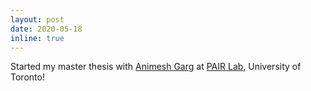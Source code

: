 ```yaml
---
layout: post
date: 2020-05-18
inline: true
---
```


Started my master thesis with [Animesh Garg](http://animesh.garg.tech/) at
[PAIR Lab](https://pairlab.github.io/), University of Toronto!
